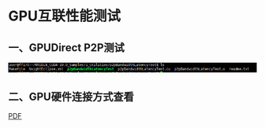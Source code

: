# GPU互联性能测试
## 一、GPUDirect P2P测试
![](../imgs/p2p.png)  
## 二、GPU硬件连接方式查看
[PDF](../res/GPUs_communication2.pdf)   
